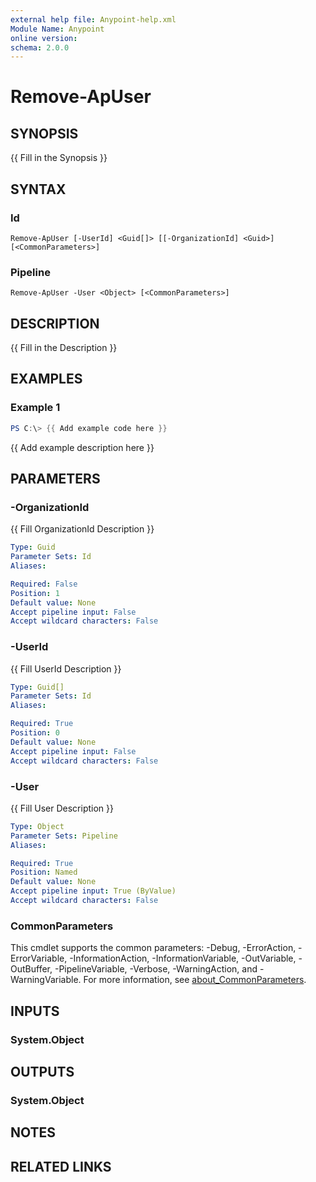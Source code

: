 ```yaml
---
external help file: Anypoint-help.xml
Module Name: Anypoint
online version:
schema: 2.0.0
---
```


# Remove-ApUser

## SYNOPSIS
{{ Fill in the Synopsis }}

## SYNTAX

### Id
```
Remove-ApUser [-UserId] <Guid[]> [[-OrganizationId] <Guid>] [<CommonParameters>]
```

### Pipeline
```
Remove-ApUser -User <Object> [<CommonParameters>]
```

## DESCRIPTION
{{ Fill in the Description }}

## EXAMPLES

### Example 1
```powershell
PS C:\> {{ Add example code here }}
```

{{ Add example description here }}

## PARAMETERS

### -OrganizationId
{{ Fill OrganizationId Description }}

```yaml
Type: Guid
Parameter Sets: Id
Aliases:

Required: False
Position: 1
Default value: None
Accept pipeline input: False
Accept wildcard characters: False
```

### -UserId
{{ Fill UserId Description }}

```yaml
Type: Guid[]
Parameter Sets: Id
Aliases:

Required: True
Position: 0
Default value: None
Accept pipeline input: False
Accept wildcard characters: False
```

### -User
{{ Fill User Description }}

```yaml
Type: Object
Parameter Sets: Pipeline
Aliases:

Required: True
Position: Named
Default value: None
Accept pipeline input: True (ByValue)
Accept wildcard characters: False
```

### CommonParameters
This cmdlet supports the common parameters: -Debug, -ErrorAction, -ErrorVariable, -InformationAction, -InformationVariable, -OutVariable, -OutBuffer, -PipelineVariable, -Verbose, -WarningAction, and -WarningVariable. For more information, see [about_CommonParameters](http://go.microsoft.com/fwlink/?LinkID=113216).

## INPUTS

### System.Object

## OUTPUTS

### System.Object
## NOTES

## RELATED LINKS

